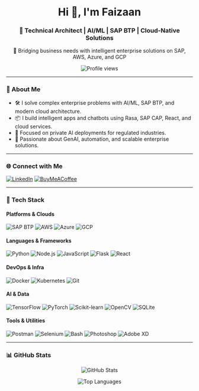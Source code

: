 <h1 align="center">Hi 👋, I'm Faizaan</h1>
<h3 align="center">🚀 Technical Architect | AI/ML | SAP BTP | Cloud-Native Solutions</h3>
<p align="center">🔧 Bridging business needs with intelligent enterprise solutions on SAP, AWS, Azure, and GCP</p>

<p align="center">
  <img src="https://komarev.com/ghpvc/?username=Faizaanahmed&label=Profile%20views&color=0e75b6&style=flat" alt="Profile views" />
</p>

---

### 🧠 About Me
- 🛠️ I solve complex enterprise problems with AI/ML, SAP BTP, and modern cloud architecture.
- 📦 I build intelligent apps and chatbots using Rasa, SAP CAP, React, and cloud services.
- 🔐 Focused on private AI deployments for regulated industries.
- 🎯 Passionate about GenAI, automation, and scalable enterprise solutions.

---

### 🌐 Connect with Me

[![LinkedIn](https://img.shields.io/badge/LinkedIn-%230077B5.svg?style=for-the-badge&logo=linkedin&logoColor=white)](https://www.linkedin.com/in/faizaanahmed-sapbtp/)
[![BuyMeACoffee](https://img.shields.io/badge/Buy%20Me%20a%20Coffee-FDD231?style=for-the-badge&logo=buy-me-a-coffee&logoColor=black)](https://www.buymeacoffee.com/faizaan)

---

### 🧰 Tech Stack

#### Platforms & Clouds
![SAP BTP](https://img.shields.io/badge/SAP_BTP-%230073B5?style=flat&logo=sap&logoColor=white)
![AWS](https://img.shields.io/badge/AWS-%23FF9900.svg?style=flat&logo=amazon-aws&logoColor=white)
![Azure](https://img.shields.io/badge/Microsoft_Azure-%230072C6?style=flat&logo=microsoft-azure&logoColor=white)
![GCP](https://img.shields.io/badge/Google_Cloud-%234285F4?style=flat&logo=google-cloud&logoColor=white)

#### Languages & Frameworks
![Python](https://img.shields.io/badge/Python-3670A0?style=flat&logo=python&logoColor=ffdd54)
![Node.js](https://img.shields.io/badge/Node.js-339933?style=flat&logo=nodedotjs&logoColor=white)
![JavaScript](https://img.shields.io/badge/JavaScript-F7DF1E?style=flat&logo=javascript&logoColor=black)
![Flask](https://img.shields.io/badge/Flask-000000?style=flat&logo=flask&logoColor=white)
![React](https://img.shields.io/badge/React-%2320232a?style=flat&logo=react&logoColor=%2361DAFB)

#### DevOps & Infra
![Docker](https://img.shields.io/badge/Docker-%230db7ed?style=flat&logo=docker&logoColor=white)
![Kubernetes](https://img.shields.io/badge/Kubernetes-326CE5?style=flat&logo=kubernetes&logoColor=white)
![Git](https://img.shields.io/badge/Git-F05032?style=flat&logo=git&logoColor=white)

#### AI & Data
![TensorFlow](https://img.shields.io/badge/TensorFlow-%23FF6F00.svg?style=flat&logo=TensorFlow&logoColor=white)
![PyTorch](https://img.shields.io/badge/PyTorch-%23EE4C2C?style=flat&logo=pytorch&logoColor=white)
![Scikit-learn](https://img.shields.io/badge/scikit--learn-%23F7931E?style=flat&logo=scikit-learn&logoColor=white)
![OpenCV](https://img.shields.io/badge/OpenCV-5C3EE8?style=flat&logo=opencv&logoColor=white)
![SQLite](https://img.shields.io/badge/SQLite-%2307405e.svg?style=flat&logo=sqlite&logoColor=white)

#### Tools & Utilities
![Postman](https://img.shields.io/badge/Postman-FF6C37?style=flat&logo=postman&logoColor=white)
![Selenium](https://img.shields.io/badge/Selenium-43B02A?style=flat&logo=selenium&logoColor=white)
![Bash](https://img.shields.io/badge/Bash-121011?style=flat&logo=gnubash&logoColor=white)
![Photoshop](https://img.shields.io/badge/Photoshop-31A8FF?style=flat&logo=adobe-photoshop&logoColor=white)
![Adobe XD](https://img.shields.io/badge/AdobeXD-FF61F6?style=flat&logo=adobe-xd&logoColor=white)

---

### 📊 GitHub Stats

<p align="center">
  <img src="https://github-readme-stats.vercel.app/api?username=Faizaanahmed&show_icons=true&theme=default" alt="GitHub Stats" />
</p>

<p align="center">
  <img src="https://github-readme-stats.vercel.app/api/top-langs/?username=Faizaanahmed&layout=compact" alt="Top Languages" />
</p>
